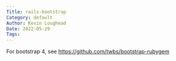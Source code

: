```yaml
---
Title: rails-bootstrap
Category: default
Author: Kevin Loughead
Date: 2022-05-29
Tags:
---
```


For bootstrap 4, see https://github.com/twbs/bootstrap-rubygem

